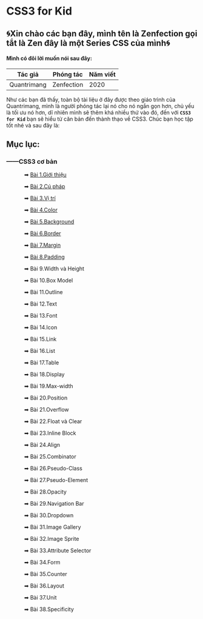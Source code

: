 # CSS3 for Kid

## 🌀Xin chào các bạn đây, mình tên là Zenfection gọi tắt là Zen đây là một Series CSS của mình🌀

#### Mình có đôi lời muốn nói sau đây:

| Tác giả     | Phóng tác  | Năm viết |
| ----------- | ---------- | -------- |
| Quantrimang | Zenfection | 2020     |

Như các bạn đã thấy, toàn bộ tài liệu ở đây được theo giáo trình của Quantrimang, mình là người phóng tác lại nó cho nó ngắn gọn hơn, chủ yếu là tối ưu nó hơn, dĩ nhiên mình sẽ thêm khá nhiều thứ vào đó, đến với **`CSS3 for Kid`** bạn sẽ hiểu từ căn bản đến thành thạo về CSS3. Chúc bạn học tập tốt nhé và sau đây là: 

## Mục lục:

### ——CSS3 cơ bản

            ➡ [Bài 1.Giới thiệu](https://github.com/Zenfection/CSS/blob/master/BasicCSS/1.GioithieuCSS.md)

            ➡ [Bài 2.Cú pháp](https://github.com/Zenfection/CSS/blob/master/BasicCSS/2.CuphapCSS.md)

            ➡ [Bài 3.Vị trí](https://github.com/Zenfection/CSS/blob/master/BasicCSS/3.VitriCSS.md)

            ➡ [Bài 4.Color](https://github.com/Zenfection/CSS/blob/master/BasicCSS/4.CSS-Color.md)

            ➡ [Bài 5.Background](https://github.com/Zenfection/CSS/blob/master/BasicCSS/5.Background.md)

            ➡ [Bài 6.Border](https://github.com/Zenfection/CSS/blob/master/BasicCSS/6.Border.md)

            ➡ [Bài 7.Margin](https://github.com/Zenfection/CSS/blob/master/BasicCSS/7.Margin.md)

            ➡ [Bài 8.Padding](https://github.com/Zenfection/CSS/blob/master/BasicCSS/8.Padding.md)

            ➡ Bài 9.Width và Height

            ➡ Bài 10.Box Model

            ➡ Bài 11.Outline

            ➡ Bài 12.Text

            ➡ Bài 13.Font

            ➡ Bài 14.Icon

            ➡ Bài 15.Link

            ➡ Bài 16.List

            ➡ Bài 17.Table

            ➡ Bài 18.Display

            ➡ Bài 19.Max-width

            ➡ Bài 20.Position

            ➡ Bài 21.Overflow

            ➡ Bài 22.Float và Clear

            ➡ Bài 23.Inline Block

            ➡ Bài 24.Align

            ➡ Bài 25.Combinator

            ➡ Bài 26.Pseudo-Class

            ➡ Bài 27.Pseudo-Element

            ➡ Bài 28.Opacity

            ➡ Bài 29.Navigation Bar

            ➡ Bài 30.Dropdown

            ➡ Bài 31.Image Gallery

            ➡ Bài 32.Image Sprite

            ➡ Bài 33.Attribute Selector

            ➡ Bài 34.Form

            ➡ Bài 35.Counter

            ➡ Bài 36.Layout

            ➡ Bài 37.Unit

            ➡ Bài 38.Specificity
